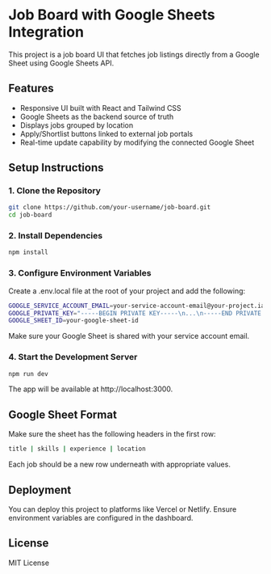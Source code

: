 # Job Board with Google Sheets Integration

This project is a job board UI that fetches job listings directly from a Google Sheet using Google Sheets API.

## Features

- Responsive UI built with React and Tailwind CSS
- Google Sheets as the backend source of truth
- Displays jobs grouped by location
- Apply/Shortlist buttons linked to external job portals
- Real-time update capability by modifying the connected Google Sheet

## Setup Instructions

### 1. Clone the Repository

```bash
git clone https://github.com/your-username/job-board.git
cd job-board
```
### 2. Install Dependencies
```bash
npm install
```
### 3. Configure Environment Variables

Create a .env.local file at the root of your project and add the following:
```bash
GOOGLE_SERVICE_ACCOUNT_EMAIL=your-service-account-email@your-project.iam.gserviceaccount.com
GOOGLE_PRIVATE_KEY="-----BEGIN PRIVATE KEY-----\n...\n-----END PRIVATE KEY-----\n"
GOOGLE_SHEET_ID=your-google-sheet-id
```
Make sure your Google Sheet is shared with your service account email.

### 4. Start the Development Server
```bash
npm run dev
```
The app will be available at http://localhost:3000.

## Google Sheet Format

Make sure the sheet has the following headers in the first row:
```bash
title | skills | experience | location
```
Each job should be a new row underneath with appropriate values.

## Deployment

You can deploy this project to platforms like Vercel or Netlify. Ensure environment variables are configured in the dashboard.

## License

MIT License
